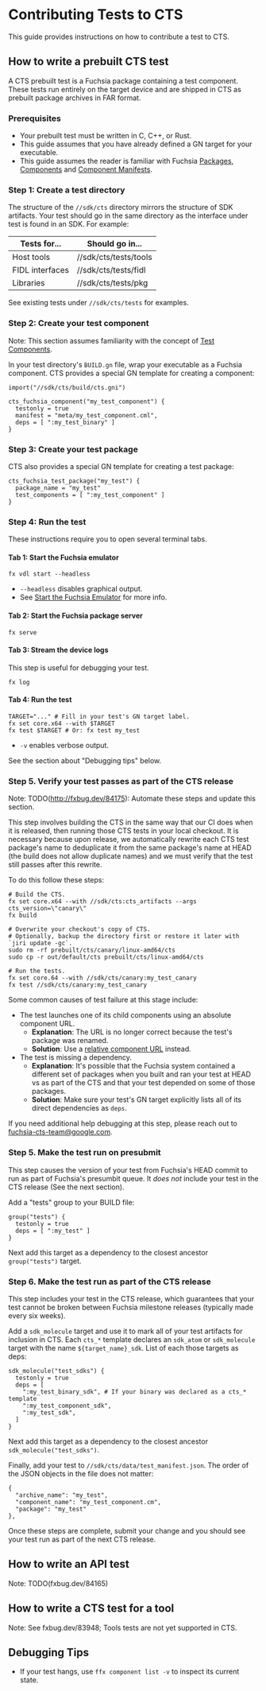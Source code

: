 # Contributing Tests to CTS

This guide provides instructions on how to contribute a test to CTS.


## How to write a prebuilt CTS test

A CTS prebuilt test is a Fuchsia package containing a test component. These
tests run entirely on the target device and are shipped in CTS as prebuilt
package archives in FAR format.

### Prerequisites

* Your prebuilt test must be written in C, C++, or Rust.
* This guide assumes that you have already defined a GN target for your executable.
* This guide assumes the reader is familiar with Fuchsia [Packages],
[Components] and [Component Manifests].


### Step 1: Create a test directory

The structure of the `//sdk/cts` directory mirrors the structure of SDK
artifacts. Your test should go in the same directory as the interface under test
is found in an SDK. For example:

| Tests for... | Should go in... |
|--------------|-----------------|
| Host tools   | //sdk/cts/tests/tools |
| FIDL interfaces | //sdk/cts/tests/fidl |
| Libraries    | //sdk/cts/tests/pkg |

See existing tests under `//sdk/cts/tests` for examples.

### Step 2: Create your test component

Note: This section assumes familiarity with the concept of [Test Components].

In your test directory's `BUILD.gn` file, wrap your executable as a Fuchsia
component. CTS provides a special GN template for creating a component:

```
import("//sdk/cts/build/cts.gni")

cts_fuchsia_component("my_test_component") {
  testonly = true
  manifest = "meta/my_test_component.cml",
  deps = [ ":my_test_binary" ]
}
```

### Step 3: Create your test package

CTS also provides a special GN template for creating a test package:

```
cts_fuchsia_test_package("my_test") {
  package_name = "my_test"
  test_components = [ ":my_test_component" ]
}
```

### Step 4: Run the test

These instructions require you to open several terminal tabs.

#### Tab 1: Start the Fuchsia emulator

```
fx vdl start --headless
```

* `--headless` disables graphical output.
* See [Start the Fuchsia Emulator] for more info.


#### Tab 2: Start the Fuchsia package server

```
fx serve
```

#### Tab 3: Stream the device logs

This step is useful for debugging your test.

```
fx log
```

#### Tab 4: Run the test

```
TARGET="..." # Fill in your test's GN target label.
fx set core.x64 --with $TARGET
fx test $TARGET # Or: fx test my_test
```

* `-v` enables verbose output.

See the section about "Debugging tips" below.

### Step 5. Verify your test passes as part of the CTS release

Note: TODO(http://fxbug.dev/84175): Automate these steps and update this section.

This step involves building the CTS in the same way that our CI does when it is
released, then running those CTS tests in your local checkout. It is necessary
because upon release, we automatically rewrite each CTS test package's name to
deduplicate it from the same package's name at HEAD (the build does not allow
duplicate names) and we must verify that the test still passes after this
rewrite.

To do this follow these steps:

```
# Build the CTS.
fx set core.x64 --with //sdk/cts:cts_artifacts --args cts_version=\"canary\"
fx build

# Overwrite your checkout's copy of CTS.
# Optionally, backup the directory first or restore it later with `jiri update -gc`.
sudo rm -rf prebuilt/cts/canary/linux-amd64/cts
sudo cp -r out/default/cts prebuilt/cts/linux-amd64/cts

# Run the tests.
fx set core.64 --with //sdk/cts/canary:my_test_canary
fx test //sdk/cts/canary:my_test_canary
```

Some common causes of test failure at this stage include:

* The test launches one of its child components using an absolute component URL.
  * **Explanation**: The URL is no longer correct because the test's package was
  renamed.
  * **Solution**: Use a [relative component URL] instead.
* The test is missing a dependency.
  * **Explanation**: It's possible that the Fuchsia system contained a different
  set of packages when you built and ran your test at HEAD vs as part of the CTS
  and that your test depended on some of those packages.
  * **Solution**: Make sure your test's GN target explicitly lists all of its
  direct dependencies as `deps`.

If you need additional help debugging at this step, please reach out to
fuchsia-cts-team@google.com.

### Step 5. Make the test run on presubmit

This step causes the version of your test from Fuchsia's HEAD commit to run as
part of Fuchsia's presumbit queue. It *does not* include your test in the CTS
release (See the next section).

Add a "tests" group to your BUILD file:

```
group("tests") {
  testonly = true
  deps = [ ":my_test" ]
}
```

Next add this target as a dependency to the closest ancestor `group("tests")`
target.

### Step 6. Make the test run as part of the CTS release

This step includes your test in the CTS release, which guarantees that your test
cannot be broken between Fuchsia milestone releases (typically made every six
weeks).

Add a `sdk_molecule` target and use it to mark all of your test artifacts for
inclusion in CTS. Each `cts_*` template declares an `sdk_atom` or `sdk_molecule`
target with the name `${target_name}_sdk`. List of each those targets as deps:

```
sdk_molecule("test_sdks") {
  testonly = true
  deps = [
    ":my_test_binary_sdk", # If your binary was declared as a cts_* template
    ":my_test_component_sdk",
    ":my_test_sdk",
  ]
}
```

Next add this target as a dependency to the closest ancestor
`sdk_molecule("test_sdks")`.

Finally, add your test to `//sdk/cts/data/test_manifest.json`. The order of
the JSON objects in the file does not matter:

```
{
  "archive_name": "my_test",
  "component_name": "my_test_component.cm",
  "package": "my_test"
},
```

Once these steps are complete, submit your change and you should see your test run
as part of the next CTS release.

## How to write an API test

Note: TODO(fxbug.dev/84165)

## How to write a CTS test for a tool

Note: See fxbug.dev/83948; Tools tests are not yet supported in CTS.

## Debugging Tips

* If your test hangs, use `ffx component list -v` to inspect its current state.

[Components]: /docs/concepts/components/v2
[Component Manifests]: /docs/concepts/components/v2/component_manifests.md
[Start the Fuchsia Emulator]: /docs/get-started/set_up_femu.md
[Fuchsia language policy]: /docs/contribute/governance/policy/programming_languages.md
[Packages]: /docs/concepts/packages/package.md
[relative component URL]: /docs/concepts/components/component_urls.md
[Test Components]: /docs/concepts/testing/v2/test_component.md
